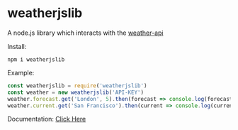 # weatherjslib
A node.js library which interacts with the [weather-api](https://www.weatherapi.com)

Install: 
```
npm i weatherjslib
```


Example:
```js
const weatherjslib = require('weatherjslib')
const weather = new weatherjslib('API-KEY')
weather.forecast.get('London', 5).then(forecast => console.log(forecast))
weather.current.get('San Francisco').then(current => console.log(current))
```


Documentation: 
[Click Here](https://github.com/discordjslib/weatherjslib/Documentation/Main.md)
